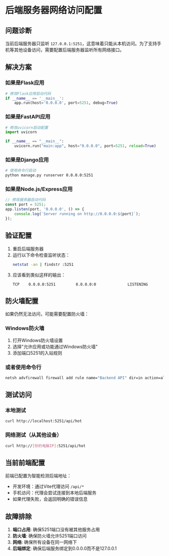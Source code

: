 # 后端服务器网络访问配置

## 问题诊断

当前后端服务器只监听 `127.0.0.1:5251`，这意味着只能从本机访问。为了支持手机等其他设备访问，需要配置后端服务器监听所有网络接口。

## 解决方案

### 如果是Flask应用
```python
# 修改Flask应用启动代码
if __name__ == '__main__':
    app.run(host='0.0.0.0', port=5251, debug=True)
```

### 如果是FastAPI应用
```python
# 修改uvicorn启动配置
import uvicorn

if __name__ == "__main__":
    uvicorn.run("main:app", host="0.0.0.0", port=5251, reload=True)
```

### 如果是Django应用
```bash
# 使用命令行启动
python manage.py runserver 0.0.0.0:5251
```

### 如果是Node.js/Express应用
```javascript
// 修改服务器启动代码
const port = 5251;
app.listen(port, '0.0.0.0', () => {
    console.log(`Server running on http://0.0.0.0:${port}`);
});
```

## 验证配置

1. 重启后端服务器
2. 运行以下命令检查监听状态：
   ```bash
   netstat -an | findstr :5251
   ```
3. 应该看到类似这样的输出：
   ```
   TCP    0.0.0.0:5251         0.0.0.0:0              LISTENING
   ```

## 防火墙配置

如果仍然无法访问，可能需要配置防火墙：

### Windows防火墙
1. 打开Windows防火墙设置
2. 选择"允许应用或功能通过Windows防火墙"
3. 添加端口5251的入站规则

### 或者使用命令行
```bash
netsh advfirewall firewall add rule name="Backend API" dir=in action=allow protocol=TCP localport=5251
```

## 测试访问

### 本地测试
```bash
curl http://localhost:5251/api/hot
```

### 网络测试（从其他设备）
```bash
curl http://[你的电脑IP]:5251/api/hot
```

## 当前前端配置

前端已配置为智能检测后端地址：
- 开发环境：通过Vite代理访问 `/api/*`
- 手机访问：代理会尝试连接到本地后端服务
- 如果代理失败，会返回明确的错误信息

## 故障排除

1. **端口占用**: 确保5251端口没有被其他服务占用
2. **防火墙**: 确保防火墙允许5251端口访问
3. **网络**: 确保所有设备在同一网络下
4. **后端绑定**: 确保后端服务绑定到0.0.0.0而不是127.0.0.1
